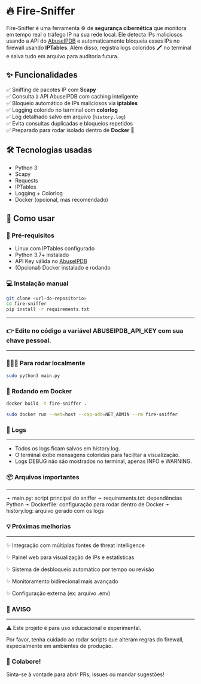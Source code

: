 # 🔥 Fire-Sniffer

Fire-Sniffer é uma ferramenta ⚙️ de **segurança cibernética** que monitora em tempo real o tráfego IP na sua rede local. Ele detecta IPs maliciosos usando a API do [AbuseIPDB](https://www.abuseipdb.com/) e automaticamente bloqueia esses IPs no firewall usando **IPTables**. Além disso, registra logs coloridos 🖍️ no terminal e salva tudo em arquivo para auditoria futura.




## ✨ Funcionalidades

✅ Sniffing de pacotes IP com **Scapy**  
✅ Consulta à API AbuseIPDB com caching inteligente  
✅ Bloqueio automático de IPs maliciosos via **iptables**  
✅ Logging colorido no terminal com **colorlog**  
✅ Log detalhado salvo em arquivo (`history.log`)  
✅ Evita consultas duplicadas e bloqueios repetidos  
✅ Preparado para rodar isolado dentro de **Docker** 🐳




## 🛠️ Tecnologias usadas

- Python 3
- Scapy
- Requests
- IPTables
- Logging + Colorlog
- Docker (opcional, mas recomendado)




## 🚀 Como usar

### 🔧 Pré-requisitos

- Linux com IPTables configurado  
- Python 3.7+ instalado  
- API Key válida no [AbuseIPDB](https://www.abuseipdb.com/)  
- (Opcional) Docker instalado e rodando




### 💻 Instalação manual

```bash
git clone <url-do-repositorio>
cd fire-sniffer
pip install -r requirements.txt
```
---
### 👉 Edite no código a variável ABUSEIPDB_API_KEY com sua chave pessoal.
---



### 👨🏼‍💻 Para rodar localmente 
```bash
sudo python3 main.py
```
### 🐳 Rodando em Docker
```bash
docker build -t fire-sniffer .

sudo docker run --net=host --cap-add=NET_ADMIN --rm fire-sniffer
```




### 📂 Logs
---
- Todos os logs ficam salvos em history.log.
- O terminal exibe mensagens coloridas para facilitar a visualização.
- Logs DEBUG não são mostrados no terminal, apenas INFO e WARNING.




### 📦 Arquivos importantes
---
➛ main.py: script principal do sniffer
➛ requirements.txt: dependências Python
➛ Dockerfile: configuração para rodar dentro de Docker
➛ history.log: arquivo gerado com os logs




### 💡 Próximas melhorias
---

✨ Integração com múltiplas fontes de threat intelligence

✨ Painel web para visualização de IPs e estatísticas

✨ Sistema de desbloqueio automático por tempo ou revisão

✨ Monitoramento bidirecional mais avançado

✨ Configuração externa (ex: arquivo .env)


### 📢 AVISO
---
⚠️ Este projeto é para uso educacional e experimental.

Por favor, tenha cuidado ao rodar scripts que alteram regras do firewall, especialmente em ambientes de produção.

### 🤝 Colabore!

Sinta-se à vontade para abrir PRs, issues ou mandar sugestões!
